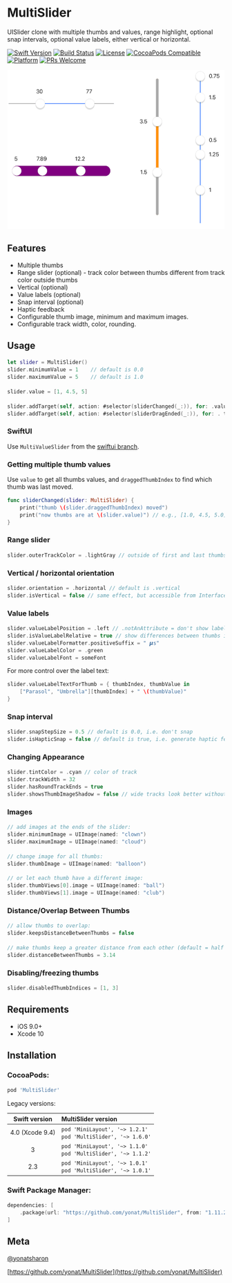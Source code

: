 # MultiSlider
UISlider clone with multiple thumbs and values, range highlight, optional snap intervals, optional value labels, either vertical or horizontal.

[![Swift Version][swift-image]][swift-url]
[![Build Status][travis-image]][travis-url]
[![License][license-image]][license-url]
[![CocoaPods Compatible](https://img.shields.io/cocoapods/v/MultiSlider.svg)](https://img.shields.io/cocoapods/v/MultiSlider.svg)
[![Platform](https://img.shields.io/cocoapods/p/MultiSlider.svg?style=flat)](http://cocoapods.org/pods/MultiSlider)
[![PRs Welcome](https://img.shields.io/badge/PRs-welcome-brightgreen.svg?style=flat-square)](http://makeapullrequest.com)


<p align="center">
<img src="Screenshots/MultiSlider.png">
</p>

## Features

* Multiple thumbs
* Range slider (optional) - track color between thumbs different from track color outside thumbs
* Vertical (optional)
* Value labels (optional)
* Snap interval (optional)
* Haptic feedback
* Configurable thumb image, minimum and maximum images.
* Configurable track width, color, rounding.

## Usage

```swift
let slider = MultiSlider()
slider.minimumValue = 1    // default is 0.0
slider.maximumValue = 5    // default is 1.0

slider.value = [1, 4.5, 5]

slider.addTarget(self, action: #selector(sliderChanged(_:)), for: .valueChanged) // continuous changes
slider.addTarget(self, action: #selector(sliderDragEnded(_:)), for: . touchUpInside) // sent when drag ends
```

### SwiftUI

Use `MultiValueSlider` from the [swiftui branch](https://github.com/yonat/MultiSlider/tree/swiftui).

### Getting multiple thumb values

Use `value` to get all thumbs values, and `draggedThumbIndex` to find which thumb was last moved.

```swift
func sliderChanged(slider: MultiSlider) {
    print("thumb \(slider.draggedThumbIndex) moved")
    print("now thumbs are at \(slider.value)") // e.g., [1.0, 4.5, 5.0]
}
```

### Range slider

```swift
slider.outerTrackColor = .lightGray // outside of first and last thumbs
```

### Vertical / horizontal orientation

```swift
slider.orientation = .horizontal // default is .vertical
slider.isVertical = false // same effect, but accessible from Interface Builder
```

### Value labels

```swift
slider.valueLabelPosition = .left // .notAnAttribute = don't show labels
slider.isValueLabelRelative = true // show differences between thumbs instead of absolute values
slider.valueLabelFormatter.positiveSuffix = " 𝞵s"
slider.valueLabelColor = .green
slider.valueLabelFont = someFont
```

For more control over the label text:

```swift
slider.valueLabelTextForThumb = { thumbIndex, thumbValue in
    ["Parasol", "Umbrella"][thumbIndex] + " \(thumbValue)"
}
```

### Snap interval

```swift
slider.snapStepSize = 0.5 // default is 0.0, i.e. don't snap
slider.isHapticSnap = false // default is true, i.e. generate haptic feedback when sliding over snap values
```

### Changing Appearance

```swift
slider.tintColor = .cyan // color of track
slider.trackWidth = 32
slider.hasRoundTrackEnds = true
slider.showsThumbImageShadow = false // wide tracks look better without thumb shadow
```

### Images

```swift
// add images at the ends of the slider:
slider.minimumImage = UIImage(named: "clown")
slider.maximumImage = UIImage(named: "cloud")

// change image for all thumbs:
slider.thumbImage = UIImage(named: "balloon")

// or let each thumb have a different image:
slider.thumbViews[0].image = UIImage(named: "ball")
slider.thumbViews[1].image = UIImage(named: "club")
```

### Distance/Overlap Between Thumbs

```swift
// allow thumbs to overlap:
slider.keepsDistanceBetweenThumbs = false

// make thumbs keep a greater distance from each other (default = half the thumb size):
slider.distanceBetweenThumbs = 3.14
```

### Disabling/freezing thumbs

```swift
slider.disabledThumbIndices = [1, 3]
```

## Requirements

- iOS 9.0+
- Xcode 10

## Installation

### CocoaPods:

```ruby
pod 'MultiSlider'
```

Legacy versions:

| Swift version | MultiSlider version |
| :---: | :--- |
| 4.0 (Xcode 9.4) | `pod 'MiniLayout', '~> 1.2.1'`<br>`pod 'MultiSlider', '~> 1.6.0'` |
| 3 | `pod 'MiniLayout', '~> 1.1.0'`<br>`pod 'MultiSlider', '~> 1.1.2'` |
| 2.3 | `pod 'MiniLayout', '~> 1.0.1'`<br>`pod 'MultiSlider', '~> 1.0.1'` |

### Swift Package Manager:

```swift
dependencies: [
    .package(url: "https://github.com/yonat/MultiSlider", from: "1.11.2")
]
```

## Meta

[@yonatsharon](https://twitter.com/yonatsharon)

[https://github.com/yonat/MultiSlider](https://github.com/yonat/MultiSlider)

[swift-image]:https://img.shields.io/badge/swift-5.0-orange.svg
[swift-url]: https://swift.org/
[license-image]: https://img.shields.io/badge/License-MIT-blue.svg
[license-url]: LICENSE.txt
[travis-image]: https://img.shields.io/travis/dbader/node-datadog-metrics/master.svg?style=flat-square
[travis-url]: https://travis-ci.org/dbader/node-datadog-metrics
